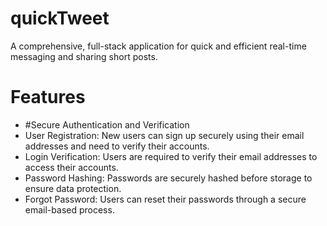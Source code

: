 # quickTweet
A comprehensive, full-stack application for quick and efficient real-time messaging and sharing short posts.

# Features
* #Secure Authentication and Verification
* User Registration: New users can sign up securely using their email addresses and need to verify their accounts.
* Login Verification: Users are required to verify their email addresses to access their accounts.
* Password Hashing: Passwords are securely hashed before storage to ensure data protection.
* Forgot Password: Users can reset their passwords through a secure email-based process.

